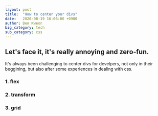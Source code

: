 ```yaml
---
layout: post
title:  "How to center your divs"
date:   2020-08-19 16:06:00 +0900
author: Ben Kweon
big_category: tech
sub_category: css
---
```


## Let's face it, it's really annoying and zero-fun.

It's always been challenging to center divs for develpers, not only in their beggining, but also after some experiences in dealing with css.



### 1. flex

### 2. transform

### 3. grid
